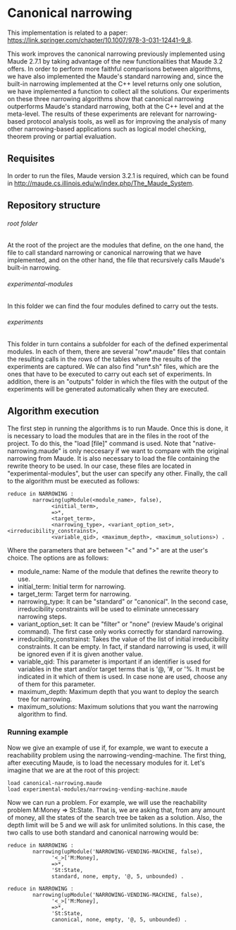 # Canonical narrowing
This implementation is related to a paper: https://link.springer.com/chapter/10.1007/978-3-031-12441-9_8.

This work improves the canonical narrowing previously implemented using Maude 2.7.1 by taking advantage of the new functionalities that Maude 3.2 offers. In order to perform more faithful comparisons between algorithms, we have also implemented the Maude's standard narrowing and, since the built-in narrowing implemented at the C++ level returns only one solution, we have implemented a function to collect all the solutions. Our experiments on these three narrowing algorithms show that canonical narrowing outperforms Maude's standard narrowing, both at the C++ level and at the meta-level. The results of these experiments are relevant for narrowing-based protocol analysis tools, as well as for improving the analysis of many other narrowing-based applications such as logical model checking, theorem proving or partial evaluation.


## Requisites
In order to run the files, Maude version 3.2.1 is required, which can be found in http://maude.cs.illinois.edu/w/index.php/The_Maude_System.

## Repository structure
###### root folder
At the root of the project are the modules that define, on the one hand, the file to call standard narrowing or canonical narrowing that we have implemented, and on the other hand, the file that recursively calls Maude's built-in narrowing.

###### experimental-modules
In this folder we can find the four modules defined to carry out the tests.

###### experiments
This folder in turn contains a subfolder for each of the defined experimental modules. In each of them, there are several "row*.maude" files that contain the resulting calls in the rows of the tables where the results of the experiments are captured. We can also find "run*.sh" files, which are the ones that have to be executed to carry out each set of experiments. In addition, there is an "outputs" folder in which the files with the output of the experiments will be generated automatically when they are executed.

## Algorithm execution
The first step in running the algorithms is to run Maude. Once this is done, it is necessary to load the modules that are in the files in the root of the project. To do this, the "load [file]" command is used. Note that "native-narrowing.maude" is only neccesary if we want to compare with the original narrowing from Maude. It is also necessary to load the file containing the rewrite theory to be used. In our case, these files are located in "experimental-modules", but the user can specify any other. Finally, the call to the algorithm must be executed as follows:

```
reduce in NARROWING :
        narrowing(upModule(<module_name>, false),
              <initial_term>,
              =>*,
              <target_term>,
              <narrowing_type>, <variant_option_set>, <irreducibility_constrainst>, 
              <variable_qid>, <maximum_depth>, <maximum_solutions>) .
``` 

Where the parameters that are between "<" and ">" are at the user's choice. The options are as follows:
* module_name: Name of the module that defines the rewrite theory to use.
* initial_term: Initial term for narrowing.
* target_term: Target term for narrowing.
* narrowing_type: It can be "standard" or "canonical". In the second case, irreducibility constraints will be used to eliminate unnecessary narrowing steps.
* variant_option_set: It can be "filter" or "none" (review Maude's original command). The first case only works correctly for standard narrowing.
* irreducibility_constrainst: Takes the value of the list of initial irreducibility constraints. It can be empty. In fact, if standard narrowing is used, it will be ignored even if it is given another value.
* variable_qid: This parameter is important if an identifier is used for variables in the start and/or target terms that is '@, '#, or '%. It must be indicated in it which of them is used. In case none are used, choose any of them for this parameter.
* maximum_depth: Maximum depth that you want to deploy the search tree for narrowing.
* maximum_solutions: Maximum solutions that you want the narrowing algorithm to find.

### Running example
Now we give an example of use if, for example, we want to execute a reachability problem using the narrowing-vending-machine. The first thing, after executing Maude, is to load the necessary modules for it. Let's imagine that we are at the root of this project:

```
load canonical-narrowing.maude
load experimental-modules/narrowing-vending-machine.maude
```

Now we can run a problem. For example, we will use the reachability problem M:Money => St:State. That is, we are asking that, from any amount of money, all the states of the search tree be taken as a solution. Also, the depth limit will be 5 and we will ask for unlimited solutions. In this case, the two calls to use both standard and canonical narrowing would be:

```
reduce in NARROWING :
        narrowing(upModule('NARROWING-VENDING-MACHINE, false),
              '<_>['M:Money],
              =>*,
              'St:State,
              standard, none, empty, '@, 5, unbounded) .
              
reduce in NARROWING :
        narrowing(upModule('NARROWING-VENDING-MACHINE, false),
              '<_>['M:Money],
              =>*,
              'St:State,
              canonical, none, empty, '@, 5, unbounded) .              
```
